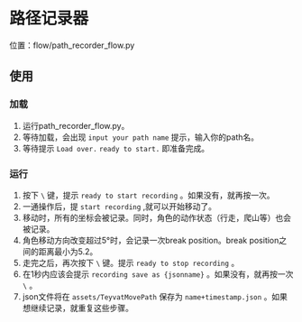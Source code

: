 # 路径记录器

位置：flow/path_recorder_flow.py

## 使用

### 加载

1. 运行path_recorder_flow.py。  
2. 等待加载，会出现 `input your path name` 提示，输入你的path名。  
3. 等待提示 `Load over.` `ready to start.` 即准备完成。  

### 运行

1. 按下 `\` 键，提示 `ready to start recording` 。如果没有，就再按一次。
2. 一通操作后，提 `start recording` ,就可以开始移动了。
3. 移动时，所有的坐标会被记录。同时，角色的动作状态（行走，爬山等）也会被记录。
3. 角色移动方向改变超过5°时，会记录一次break position。break position之间的距离最小为5.2。
4. 走完之后，再次按下 `\` 键。提示 `ready to stop recording` 。
5. 在1秒内应该会提示 `recording save as {jsonname}` 。如果没有，就再按一次 `\` 。
6. json文件将在 `assets/TeyvatMovePath` 保存为 `name+timestamp.json` 。如果想继续记录，就重复这些步骤。